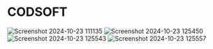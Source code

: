 # CODSOFT
![Screenshot 2024-10-23 111135](https://github.com/user-attachments/assets/968d80b6-321a-45c2-9f40-f329bfe2cd35)
![Screenshot 2024-10-23 125450](https://github.com/user-attachments/assets/d31efc9e-c785-4605-b483-0a784e39cd7e)
![Screenshot 2024-10-23 125543](https://github.com/user-attachments/assets/2c5f81da-142e-455d-92ef-1225c8530062)
![Screenshot 2024-10-23 125557](https://github.com/user-attachments/assets/ffba2c51-5a7a-46f3-b3a5-8992daee611a)


